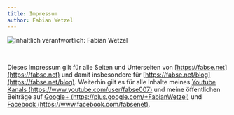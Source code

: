 ```yaml
---
title: Impressum
author: Fabian Wetzel
---
```


![Inhaltlich verantwortlich: Fabian Wetzel](https://az275061.vo.msecnd.net/blogmedia/pages/impressum.png)

&nbsp;

Dieses Impressum gilt für alle Seiten und Unterseiten von [https://fabse.net](https://fabse.net) und damit insbesondere für [https://fabse.net/blog](https://fabse.net/blog). Weiterhin gilt es für alle Inhalte meines [Youtube Kanals (https://www.youtube.com/user/fabse007)](https://www.youtube.com/user/fabse007 "Fabian Wetzel auf YouTube") und meine öffentlichen Beiträge auf [Google+ (https://plus.google.com/+FabianWetzel)](https://plus.google.com/+FabianWetzel "Fabian Wetzel auf Google+") und [Facebook (https://www.facebook.com/fabsenet)](https://www.facebook.com/fabsenet "Fabian Wetzel auf Facebook").